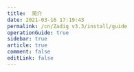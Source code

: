 ```yaml
---
title:  简介
date: 2021-03-16 17:19:43
permalink: /cn/Zadig v3.3/install/guide
operationGuide: true
sidebar: true
article: true
comment: false
editLink: false
---
```


